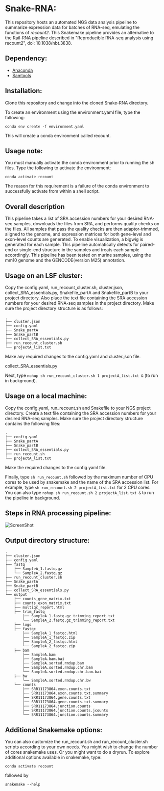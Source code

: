# Snake-RNA:

This repository hosts an automated NGS data analysis pipeline to summarize expression data for batches of RNA-seq, emulating the functions of *recount2*. This Snakemake pipeline provides an alternative to the Rail-RNA pipeline described in "Reproducible RNA-seq analysis using recount2", doi: 10.1038/nbt.3838. 

## Dependency:
- [Anaconda](https://conda.io/docs/user-guide/install/linux.html) 
- [Samtools](https://github.com/samtools/samtools)

## Installation:
Clone this repository and change into the cloned Snake-RNA directory. 

To create an environment using the environment.yaml file, type the following:

`conda env create -f environment.yaml`

This will create a conda environment called recount.

## Usage note:

You must manually activate the conda environment prior to running the sh files. Type the following to activate the environment:

`conda activate recount`

The reason for this requirement is a failure of the conda environment to successfully activate from within a shell script.

## Overall description

This pipeline takes a list of SRA accession numbers for your desired RNA-seq samples, downloads the files from SRA, and performs quality checks on the files. All samples that pass the quality checks are then adaptor-trimmed, aligned to the genome, and expression matrices for both gene-level and exon-level counts are generated. To enable visualization, a bigwig is generated for each sample. This pipeline automatically detects for paired-end or single-end structure in the samples and treats each sample accordingly. This pipeline has been tested on murine samples, using the mm10 genome and the GENCODE(version M25) annotation. 

## Usage on an LSF cluster:

Copy the config.yaml, run\_recount\_cluster.sh, cluster.json, collect_SRA_essentials.py, Snakefile_partA and Snakefile_partB to your project directory. Also place the text file containing the SRA accession numbers for your desired RNA-seq samples in the project directory. Make sure the project directory structure is as follows:
```
.
├── cluster.json
├── config.yaml
├── Snake_partA
├── Snake_partB
├── collect_SRA_essentials.py
├── run_recount_cluster.sh
└── projectA_list.txt
```
Make any required changes to the config.yaml and cluster.json file.

collect_SRA_essentials.py

Next, type `nohup sh run_recount_cluster.sh 1 projectA_list.txt &` (to run in background).

## Usage on a local machine:

Copy the config.yaml, run\_recount.sh and Snakefile to your NGS project directory. Create a text file containing the SRA accession numbers for your desired RNA-seq samples. Make sure the project directory structure contains the following files:
```
.
├── config.yaml
├── Snake_partA
├── Snake_partB
├── collect_SRA_essentials.py
├── run_recount.sh
└── projectA_list.txt
```
Make the required changes to the config.yaml file.

Finally, type `sh run_recount.sh` followed by the maximum number of CPU cores to be used by snakemake and the name of the SRA accession list. For example, type `sh run_recount.sh 2 projectA_list.txt` for 2 CPU cores. You can also type `nohup sh run_recount.sh 2 projectA_list.txt &` to run the pipeline in background.

## Steps in RNA processing pipeline:

 ![ScreenShot](dag.png)

## Output directory structure:
```
.
├── cluster.json
├── config.yaml
├── fastq
│   ├── SampleA_1.fastq.gz
│   └── SampleA_2.fastq.gz
├── run_recount_cluster.sh
├── Snake_partA
├── Snake_partB
├── collect_SRA_essentials.py
└── output
    ├── counts_gene_matrix.txt
    ├── counts_exon_matrix.txt
    ├── multiqc_report.html
    ├── trim_fastq
    	├── SampleA_1.fastq.gz_trimming_report.txt
    	└── SampleA_2.fastq.gz_trimming_report.txt
    ├── logs
    ├── fastqc
    	├── SampleA_1_fastqc.html
    	├── SampleA_1_fastqc.zip
    	├── SampleA_2_fastqc.html
    	└── SampleA_2_fastqc.zip
    ├── bam
    	├── SampleA.bam
    	├── SampleA.bam.bai
    	├── SampleA.sorted.rmdup.bam
    	├── SampleA.sorted.rmdup.chr.bam
    	└── SampleA.sorted.rmdup.chr.bam.bai
    ├── bw
    	└── SampleA.sorted.rmdup.chr.bw
    └── counts
    	├── SRR11173864.exon.counts.txt
    	├── SRR11173864.exon.counts.txt.summary
    	├── SRR11173864.gene.counts.txt
    	├── SRR11173864.gene.counts.txt.summary
    	├── SRR11173864.junction.counts
    	├── SRR11173864.junction.counts.jcounts
    	└── SRR11173864.junction.counts.summary
```

## Additional Snakemake options:

You can also customize the run\_recount.sh and run\_recount_cluster.sh scripts according to your own needs. You might wish to change the number of cores snakemake uses. Or you might want to do a dryrun. To explore additional options available in snakemake, type:

`conda activate recount`

followed by 

`snakemake --help`
